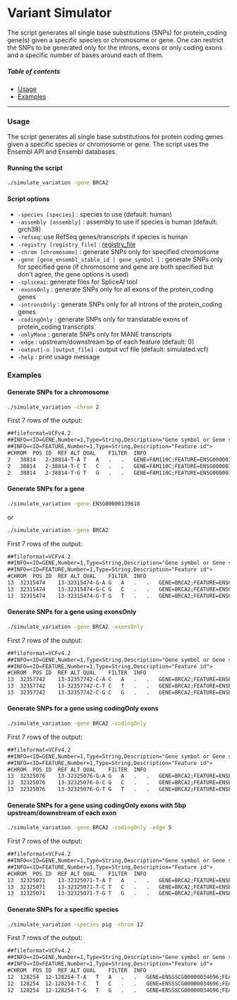 Variant Simulator
=====================================
The script generates all single base substitutions (SNPs) for protein_coding gene(s) given a specific species or chromosome or gene. One can restrict the SNPs to be generated only for the introns, exons or only coding exons and a specific number of bases around each of them.

##### Table of contents
* [Usage](#usage)
* [Examples](#examples)
---
<a name="usage"></a>
### Usage
The script generates all single base substitutions for protein coding genes given a specific species or chromosome or gene. The script uses the Ensembl API and Ensembl databases.

#### Running the script
```bash
./simulate_variation -gene BRCA2
```

#### Script options
* `-species [species]` : species to use (default: human)
* `-assembly [assembly]` : assembly to use if species is human (default: grch38)
* `-refseq`: use RefSeq genes/transcripts if species is human
* `-registry [registry_file]` : [registry_file](https://www.ensembl.org/info/docs/api/registry.html)
* `-chrom [chromosome]` : generate SNPs only for specified chromosome
* `-gene [gene_ensembl_stable_id | gene_symbol ]` : generate SNPs only for specified gene (if chromosome and gene are both specified but don't agree, the gene options is used)
* `-spliceai`: generate files for SpliceAI tool
* `-exonsOnly` : generate SNPs only for all exons of the protein_coding genes
* `-intronsOnly` : generate SNPs only for all introns of the protein_coding genes
* `-codingOnly` : generate SNPs only for translatable exons of protein_coding transcripts
* `-onlyMane` : generate SNPs only for MANE transcripts
* `-edge` : upstream/downstream bp of each feature (default: 0)
* `-output|-o [output_file]` : output vcf file (default: simulated.vcf)
* `-help` : print usage message

<a name="examples"></a>
### Examples 
#### Generate SNPs for a chromosome
```bash
./simulate_variation -chrom 2
```
First 7 rows of the output:
```txt
##fileformat=VCFv4.2
##INFO=<ID=GENE,Number=1,Type=String,Description="Gene symbol or Gene stable id">
##INFO=<ID=FEATURE,Number=1,Type=String,Description="Feature id">
#CHROM	POS	ID	REF	ALT	QUAL	FILTER	INFO
2	38814	2-38814-T-A	T	A	.	.	GENE=FAM110C;FEATURE=ENSG00000184731
2	38814	2-38814-T-C	T	C	.	.	GENE=FAM110C;FEATURE=ENSG00000184731
2	38814	2-38814-T-G	T	G	.	.	GENE=FAM110C;FEATURE=ENSG00000184731
```

#### Generate SNPs for a gene
```bash
./simulate_variation -gene ENSG00000139618
```
or
```bash
./simulate_variation -gene BRCA2
```
First 7 rows of the output:
```txt
##fileformat=VCFv4.2
##INFO=<ID=GENE,Number=1,Type=String,Description="Gene symbol or Gene stable id">
##INFO=<ID=FEATURE,Number=1,Type=String,Description="Feature id">
#CHROM	POS	ID	REF	ALT	QUAL	FILTER	INFO
13	32315474	13-32315474-G-A	G	A	.	.	GENE=BRCA2;FEATURE=ENSG00000139618
13	32315474	13-32315474-G-C	G	C	.	.	GENE=BRCA2;FEATURE=ENSG00000139618
13	32315474	13-32315474-G-T	G	T	.	.	GENE=BRCA2;FEATURE=ENSG00000139618
```

#### Generate SNPs for a gene using exonsOnly
```bash
./simulate_variation -gene BRCA2 -exonsOnly
```
First 7 rows of the output:
```txt
##fileformat=VCFv4.2
##INFO=<ID=GENE,Number=1,Type=String,Description="Gene symbol or Gene stable id">
##INFO=<ID=FEATURE,Number=1,Type=String,Description="Feature id">
#CHROM	POS	ID	REF	ALT	QUAL	FILTER	INFO
13	32357742	13-32357742-C-A	C	A	.	.	GENE=BRCA2;FEATURE=ENSE00003719469
13	32357742	13-32357742-C-T	C	T	.	.	GENE=BRCA2;FEATURE=ENSE00003719469
13	32357742	13-32357742-C-G	C	G	.	.	GENE=BRCA2;FEATURE=ENSE00003719469
```

#### Generate SNPs for a gene using codingOnly exons
```bash
./simulate_variation -gene BRCA2 -codingOnly
```
First 7 rows of the output:
```txt
##fileformat=VCFv4.2
##INFO=<ID=GENE,Number=1,Type=String,Description="Gene symbol or Gene stable id">
##INFO=<ID=FEATURE,Number=1,Type=String,Description="Feature id">
#CHROM	POS	ID	REF	ALT	QUAL	FILTER	INFO
13	32325076	13-32325076-G-A	G	A	.	.	GENE=BRCA2;FEATURE=ENSE00003659301
13	32325076	13-32325076-G-C	G	C	.	.	GENE=BRCA2;FEATURE=ENSE00003659301
13	32325076	13-32325076-G-T	G	T	.	.	GENE=BRCA2;FEATURE=ENSE00003659301
```

#### Generate SNPs for a gene using codingOnly exons with 5bp upstream/downstream of each exon
```bash
./simulate_variation -gene BRCA2 -codingOnly -edge 5
```
First 7 rows of the output:
```txt
##fileformat=VCFv4.2
##INFO=<ID=GENE,Number=1,Type=String,Description="Gene symbol or Gene stable id">
##INFO=<ID=FEATURE,Number=1,Type=String,Description="Feature id">
#CHROM	POS	ID	REF	ALT	QUAL	FILTER	INFO
13	32325071	13-32325071-T-A	T	A	.	.	GENE=BRCA2;FEATURE=ENSE00003659301
13	32325071	13-32325071-T-C	T	C	.	.	GENE=BRCA2;FEATURE=ENSE00003659301
13	32325071	13-32325071-T-G	T	G	.	.	GENE=BRCA2;FEATURE=ENSE00003659301
```

#### Generate SNPs for a specific species
```bash
./simulate_variation -species pig -chrom 12
```
First 7 rows of the output:
```txt
##fileformat=VCFv4.2
##INFO=<ID=GENE,Number=1,Type=String,Description="Gene symbol or Gene stable id">
##INFO=<ID=FEATURE,Number=1,Type=String,Description="Feature id">
#CHROM	POS	ID	REF	ALT	QUAL	FILTER	INFO
12	128254	12-128254-T-A	T	A	.	.	GENE=ENSSSCG00000034696;FEATURE=ENSSSCG00000034696
12	128254	12-128254-T-C	T	C	.	.	GENE=ENSSSCG00000034696;FEATURE=ENSSSCG00000034696
12	128254	12-128254-T-G	T	G	.	.	GENE=ENSSSCG00000034696;FEATURE=ENSSSCG00000034696
```
